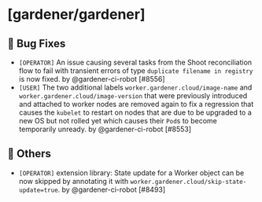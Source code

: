 # [gardener/gardener]

## 🐛 Bug Fixes

- `[OPERATOR]` An issue causing several tasks from the Shoot reconciliation flow to fail with transient errors of type `duplicate filename in registry` is now fixed. by @gardener-ci-robot [#8556]
- `[USER]` The two additional labels `worker.gardener.cloud/image-name` and `worker.gardener.cloud/image-version` that were previously introduced and attached to worker nodes are removed again to fix a regression that causes the `kubelet` to restart on nodes that are due to be upgraded to a new OS but not rolled yet which causes their `Pod`s to become temporarily unready. by @gardener-ci-robot [#8553]
## 🏃 Others

- `[OPERATOR]` extension library: State update for a Worker object can be now skipped by annotating it with `worker.gardener.cloud/skip-state-update=true`. by @gardener-ci-robot [#8493]